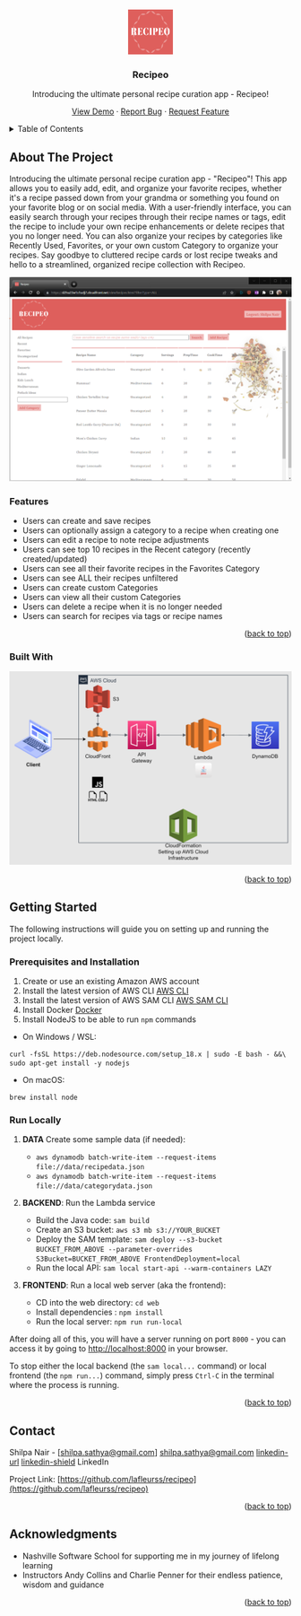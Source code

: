 <!-- Improved compatibility of back to top link: See: https://github.com/othneildrew/Best-README-Template/pull/73 -->
<a name="readme-top"></a>
<!--
*** Thanks for checking out the Best-README-Template. If you have a suggestion
*** that would make this better, please fork the repo and create a pull request
*** or simply open an issue with the tag "enhancement".
*** Don't forget to give the project a star!
*** Thanks again! Now go create something AMAZING! :D
-->

<!-- PROJECT LOGO -->
<br />
<div align="center">
  <a href="https://github.com/lafleurss/recipeo">
    <img src="./web/static_assets/logo.png" alt="Logo" width="80" height="80">
  </a>

<h3 align="center">Recipeo</h3>

  <p align="center">
Introducing the ultimate personal recipe curation app - Recipeo! 
    <br />
  </p>  

<p>
    <a href="https://github.com/lafleurss/recipeo">View Demo</a>
    ·
    <a href="https://github.com/lafleurss/recipeo/issues">Report Bug</a>
    ·
    <a href="https://github.com/lafleurss/recipeo/issues">Request Feature</a>
  </p>
</div>

<!-- TABLE OF CONTENTS -->
<details>
  <summary>Table of Contents</summary>
  <ol>
    <li>
      <a href="#about-the-project">About The Project</a>
      <ul>
        <li><a href="#built-with">Built With</a></li>
      </ul>
    </li>
    <li>
      <a href="#getting-started">Getting Started</a>
      <ul>
        <li><a href="#prerequisites">Prerequisites</a></li>
        <li><a href="#installation">Installation</a></li>
      </ul>
    </li>
    <li><a href="#usage">Usage</a></li>
    <li><a href="#roadmap">Roadmap</a></li>
    <li><a href="#contributing">Contributing</a></li>
    <li><a href="#license">License</a></li>
    <li><a href="#contact">Contact</a></li>
    <li><a href="#acknowledgments">Acknowledgments</a></li>
  </ol>
</details>

<!-- ABOUT THE PROJECT -->
## About The Project
Introducing the ultimate personal recipe curation app - "Recipeo"! This app allows you to easily add, edit, and organize your favorite recipes, whether it's a recipe passed down from your grandma or something you found on your favorite blog or on social media. With a user-friendly interface, you can easily search through your recipes through their recipe names or tags, edit the recipe to include your own recipe enhancements or delete recipes that you no longer need.
You can also organize your recipes by categories like Recently Used, Favorites, or your own custom Category  to organize your recipes. Say goodbye to cluttered recipe cards or lost recipe tweaks and hello to a streamlined, organized recipe collection with Recipeo.

[![Product Name Screen Shot][product-screenshot]]()


### Features
* Users can create and save recipes
* Users can optionally assign a category to a recipe when creating one 
* Users can edit a recipe to note recipe adjustments 
* Users can see top 10 recipes in the Recent category (recently created/updated)
* Users can see all their favorite recipes in the Favorites Category 
* Users can see ALL their recipes unfiltered 
* Users can create custom Categories 
* Users can view all their custom Categories 
* Users can delete a recipe when it is no longer needed
* Users can search for recipes via tags or recipe names


<p align="right">(<a href="#readme-top">back to top</a>)</p>

### Built With
[![Architecture][architecture diagram]]()

<p align="right">(<a href="#readme-top">back to top</a>)</p>

## Getting Started

The following instructions will guide you on setting up and running the project locally.

### Prerequisites and Installation

1. Create or use an existing Amazon AWS account
2. Install the latest version of AWS CLI [AWS CLI](https://docs.aws.amazon.com/cli/latest/userguide/getting-started-install.html)
3. Install the latest version of AWS SAM CLI [AWS SAM CLI](https://docs.aws.amazon.com/serverless-application-model/latest/developerguide/install-sam-cli.html)
4. Install Docker [Docker](https://docs.docker.com/get-docker/)
5. Install NodeJS to be able to run `npm` commands

- On Windows / WSL:
```shell
curl -fsSL https://deb.nodesource.com/setup_18.x | sudo -E bash - &&\
sudo apt-get install -y nodejs
```
- On macOS:
```shell
brew install node
```

### Run Locally
1. **DATA**
   Create some sample data (if needed):
   * `aws dynamodb batch-write-item --request-items file://data/recipedata.json`
   * `aws dynamodb batch-write-item --request-items file://data/categorydata.json`

2. **BACKEND**: Run the Lambda service
    - Build the Java code: `sam build`
    - Create an S3 bucket: `aws s3 mb s3://YOUR_BUCKET`
    - Deploy the SAM template: `sam deploy --s3-bucket BUCKET_FROM_ABOVE --parameter-overrides S3Bucket=BUCKET_FROM_ABOVE FrontendDeployment=local`
    - Run the local API: `sam local start-api --warm-containers LAZY`

3. **FRONTEND**: Run a local web server (aka the frontend):
    - CD into the web directory: `cd web`
    - Install dependencies : `npm install`
    - Run the local server: `npm run run-local`


After doing all of this, you will have a server running on port `8000` - you can access it by going to [http://localhost:8000](http://localhost:8000) in your browser.

To stop either the local backend (the `sam local...` command) or local frontend (the `npm run...`) command, simply press `Ctrl-C` in the terminal where the process is running.

<p align="right">(<a href="#readme-top">back to top</a>)</p>


<!-- CONTACT -->
## Contact

Shilpa Nair - [shilpa.sathya@gmail.com] shilpa.sathya@gmail.com
[linkedin-url]  [linkedin-shield] LinkedIn

Project Link: [https://github.com/lafleurss/recipeo](https://github.com/lafleurss/recipeo)

<p align="right">(<a href="#readme-top">back to top</a>)</p>


<!-- ACKNOWLEDGMENTS -->
## Acknowledgments

* []() Nashville Software School for supporting me in my journey of lifelong learning
* []() Instructors Andy Collins and Charlie Penner for their endless patience, wisdom and guidance

<p align="right">(<a href="#readme-top">back to top</a>)</p>



<!-- MARKDOWN LINKS & IMAGES -->
<!-- https://www.markdownguide.org/basic-syntax/#reference-style-links -->
[contributors-shield]: https://img.shields.io/github/contributors/lafleurss/recipeo.svg?style=for-the-badge
[contributors-url]: https://github.com/lafleurss/recipeo/graphs/contributors
[forks-shield]: https://img.shields.io/github/forks/lafleurss/recipeo.svg?style=for-the-badge
[forks-url]: https://github.com/lafleurss/recipeo/network/members
[stars-shield]: https://img.shields.io/github/stars/lafleurss/recipeo.svg?style=for-the-badge
[stars-url]: https://github.com/lafleurss/recipeo/stargazers
[issues-shield]: https://img.shields.io/github/issues/lafleurss/recipeo.svg?style=for-the-badge
[issues-url]: https://github.com/lafleurss/recipeo/issues
[license-shield]: https://img.shields.io/github/license/lafleurss/recipeo.svg?style=for-the-badge
[license-url]: https://github.com/lafleurss/recipeo/blob/master/LICENSE.txt
[linkedin-shield]: https://img.shields.io/badge/-LinkedIn-black.svg?style=for-the-badge&logo=linkedin&colorB=555
[linkedin-url]: https://linkedin.com/in/shilpanair
[product-screenshot]: resources/images/recipeo_product.png
[architecture diagram]: resources/images/architecture_diagram.png
[Next.js]: https://img.shields.io/badge/next.js-000000?style=for-the-badge&logo=nextdotjs&logoColor=white
[Next-url]: https://nextjs.org/
[React.js]: https://img.shields.io/badge/React-20232A?style=for-the-badge&logo=react&logoColor=61DAFB
[React-url]: https://reactjs.org/
[Vue.js]: https://img.shields.io/badge/Vue.js-35495E?style=for-the-badge&logo=vuedotjs&logoColor=4FC08D
[Vue-url]: https://vuejs.org/
[Angular.io]: https://img.shields.io/badge/Angular-DD0031?style=for-the-badge&logo=angular&logoColor=white
[Angular-url]: https://angular.io/
[Svelte.dev]: https://img.shields.io/badge/Svelte-4A4A55?style=for-the-badge&logo=svelte&logoColor=FF3E00
[Svelte-url]: https://svelte.dev/
[Laravel.com]: https://img.shields.io/badge/Laravel-FF2D20?style=for-the-badge&logo=laravel&logoColor=white
[Laravel-url]: https://laravel.com
[Bootstrap.com]: https://img.shields.io/badge/Bootstrap-563D7C?style=for-the-badge&logo=bootstrap&logoColor=white
[JQuery.com]: https://img.shields.io/badge/jQuery-0769AD?style=for-the-badge&logo=jquery&logoColor=white
[JQuery-url]: https://jquery.com 
